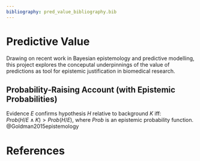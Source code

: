 ```yaml
---
bibliography: pred_value_bibliography.bib
---
```

# Predictive Value
Drawing on recent work in Bayesian epistemology and predictive modelling, this project explores the conceputal underpinnings of the value of predictions as tool for epistemic justification in biomedical research.

## Probability-Raising Account (with Epistemic Probabilities)  
Evidence *E* confirms hypothesis *H* relative to background *K* iff:  
$Prob\left(H/E\wedge K\right) > Prob\left(H/E\right)$, where $Prob$ is an epistemic probability function. @Goldman2015epistemology

# References

